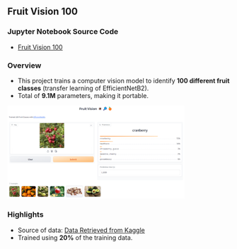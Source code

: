 ## Fruit Vision 100

### Jupyter Notebook Source Code

- [Fruit Vision 100](https://github.com/andrewtclin/fruit_vision_model/blob/master/fruit_vision_100.ipynb)

### Overview

- This project trains a computer vision model to identify **100 different fruit classes** (transfer learning of EfficientNetB2).
- Total of **9.1M** parameters, making it portable.

<img src="image/app_snapshot.png" alt="Alt Text" width="400" height="auto">

### Highlights

- Source of data: [Data Retrieved from Kaggle](https://www.kaggle.com/datasets/marquis03/fruits-100)
- Trained using **20%** of the training data.
